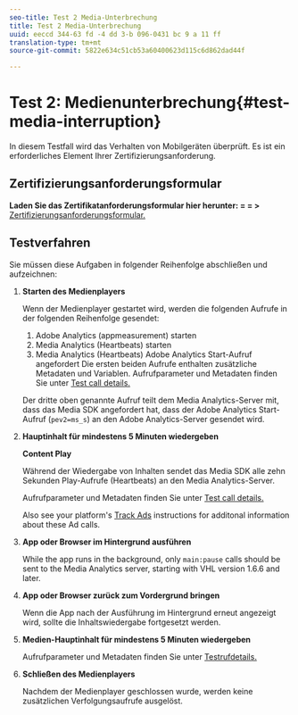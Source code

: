 ```yaml
---
seo-title: Test 2 Media-Unterbrechung
title: Test 2 Media-Unterbrechung
uuid: eeccd 344-63 fd -4 dd 3-b 096-0431 bc 9 a 11 ff
translation-type: tm+mt
source-git-commit: 5822e634c51cb53a60400623d115c6d862dad44f

---
```



# Test 2: Medienunterbrechung{#test-media-interruption}

In diesem Testfall wird das Verhalten von Mobilgeräten überprüft. Es ist ein erforderliches Element Ihrer Zertifizierungsanforderung.

## Zertifizierungsanforderungsformular

**Laden Sie das Zertifikatanforderungsformular hier herunter: = = &gt;**  [Zertifizierungsanforderungsformular.](cert_req_form.docx)

## Testverfahren

Sie müssen diese Aufgaben in folgender Reihenfolge abschließen und aufzeichnen:

1. **Starten des Medienplayers**

   Wenn der Medienplayer gestartet wird, werden die folgenden Aufrufe in der folgenden Reihenfolge gesendet:

   1. Adobe Analytics (appmeasurement) starten
   1. Media Analytics (Heartbeats) starten
   1. Media Analytics (Heartbeats) Adobe Analytics Start-Aufruf angefordert
   Die ersten beiden Aufrufe enthalten zusätzliche Metadaten und Variablen. Aufrufparameter und Metadaten finden Sie unter [Test call details.](/help/sdk-implement/validation/test-call-details.md#start-the-media-player)

   Der dritte oben genannte Aufruf teilt dem Media Analytics-Server mit, dass das Media SDK angefordert hat, dass der Adobe Analytics Start-Aufruf (`pev2=ms_s`) an den Adobe Analytics-Server gesendet wird.

1. **Hauptinhalt für mindestens 5 Minuten wiedergeben**

   **Content Play**

   Während der Wiedergabe von Inhalten sendet das Media SDK alle zehn Sekunden Play-Aufrufe (Heartbeats) an den Media Analytics-Server.

   Aufrufparameter und Metadaten finden Sie unter [Test call details.](/help/sdk-implement/validation/test-call-details.md#play-main-content)

   Also see your platform's [Track Ads](/help/sdk-implement/track-ads/track-ads-overview.md) instructions for additonal information about these Ad calls.

1. **App oder Browser im Hintergrund ausführen**

   While the app runs in the background, only `main:pause` calls should be sent to the Media Analytics server, starting with VHL version 1.6.6 and later.

1. **App oder Browser zurück zum Vordergrund bringen**

   Wenn die App nach der Ausführung im Hintergrund erneut angezeigt wird, sollte die Inhaltswiedergabe fortgesetzt werden.

1. **Medien-Hauptinhalt für mindestens 5 Minuten wiedergeben**

   Aufrufparameter und Metadaten finden Sie unter [Testrufdetails.](/help/sdk-implement/validation/test-call-details.md#play-main-content)

1. **Schließen des Medienplayers**

   Nachdem der Medienplayer geschlossen wurde, werden keine zusätzlichen Verfolgungsaufrufe ausgelöst.

